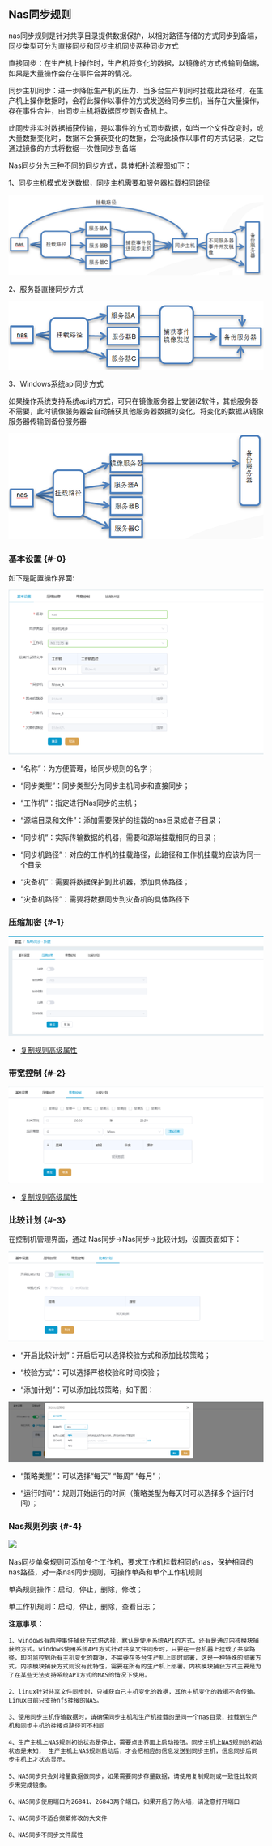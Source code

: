 ## Nas同步规则

nas同步规则是针对共享目录提供数据保护，以相对路径存储的方式同步到备端，同步类型可分为直接同步和同步主机同步两种同步方式

直接同步：在生产机上操作时，生产机将变化的数据，以镜像的方式传输到备端，如果是大量操作会存在事件合并的情况。

同步主机同步：进一步降低生产机的压力、当多台生产机同时挂载此路径时，在生产机上操作数据时，会将此操作以事件的方式发送给同步主机，当存在大量操作，存在事件合并，由同步主机将数据同步到灾备机上。

此同步非实时数据捕获传输，是以事件的方式同步数据，如当一个文件改变时，或大量数据变化时，数据不会捕获变化的数据，会将此操作以事件的方式记录，之后通过镜像的方式将数据一次性同步到备端

Nas同步分为三种不同的同步方式，具体拓扑流程图如下：

1、同步主机模式发送数据，同步主机需要和服务器挂载相同路径

![img](/assets/v6.2.20180717001.png)

2、服务器直接同步方式

![img](/assets/v6.2.20180717002.png)

3、Windows系统api同步方式

如果操作系统支持系统api的方式，可只在镜像服务器上安装i2软件，其他服务器不需要，此时镜像服务器会自动捕获其他服务器数据的变化，将变化的数据从镜像服务器传输到备份服务器

![img](/assets/v6.2.20180717003.png)

### 基本设置 {#-0}

如下是配置操作界面:

![img](/assets/v7.0.20181009001.png)

* “名称”：为方便管理，给同步规则的名字；

* “同步类型”：同步类型分为同步主机同步和直接同步；

* “工作机”：指定进行Nas同步的主机；

* “源端目录和文件”：添加需要保护的挂载的nas目录或者子目录；

* “同步机”：实际传输数据的机器，需要和源端挂载相同的目录；

* “同步机路径”：对应的工作机的挂载路径，此路径和工作机挂载的应该为同一个目录

* “灾备机”：需要将数据保护到此机器，添加具体路径；

* “灾备机路径”：需要将数据同步到灾备机的具体路径下

### 压缩加密 {#-1}

![img](/assets/v7.0.20181009002.png)

* [复制规则高级属性](coopy_cdp/advance_settings.md)

### 带宽控制 {#-2}

![img](/assets/v7.0.20181009003.png)

* [复制规则高级属性](coopy_cdp/advance_settings.md)

### 比较计划 {#-3}

在控制机管理界面，通过 Nas同步-&gt;Nas同步-&gt;比较计划，设置页面如下：

![img](/assets/v7.0.20181009004.png)

* “开启比较计划”：开启后可以选择校验方式和添加比较策略；

* “校验方式”：可以选择严格校验和时间校验；

* “添加计划”：可以添加比较策略，如下图：

![img](/assets/v7.0.20181009005.png)

* “策略类型”：可以选择“每天” “每周” “每月”；

* “运行时间”：规则开始运行的时间（策略类型为每天时可以选择多个运行时间）；

### Nas规则列表 {#-4}

![](/assets/P`L{K9{1Y}4EUY%A1F{4JOJ.png)

Nas同步单条规则可添加多个工作机，要求工作机挂载相同的nas，保护相同的nas路径，对一条nas同步规则，可操作单条和单个工作机规则

单条规则操作：启动，停止，删除，修改；

单工作机规则：启动，停止，删除，查看日志；

**注意事项：**

```
1、windows有两种事件捕获方式供选择，默认是使用系统API的方式，还有是通过内核模块捕获的方式。windows使用系统API方式针对共享文件同步时，只要在一台机器上挂载了共享路径，即可监控到所有主机变化的数据，不需要在多台生产机上同时部署，这是一种特殊的部署方式，内核模块捕获方式则没有此特性，需要在所有的生产机上部署。内核模块捕获方式主要是为了在某些无法支持系统API方式的NAS的情况下使用。

2、linux针对共享文件同步时，只捕获自己主机变化的数据，其他主机变化的数据不会传输。Linux目前只支持nfs挂接的NAS。

3、使用同步主机传输数据时，请确保同步主机和生产机挂载的是同一个nas目录，挂载到生产机和同步主机的挂接点路径可不相同

4、生产主机上NAS规则初始状态是停止，需要点击界面上启动按钮。同步主机上NAS规则的初始状态是未知， 生产主机上NAS规则启动后，才会把相应的信息发送到同步主机，信息同步后同步主机上才状态显示。

5、NAS同步只会对增量数据做同步，如果需要同步存量数据，请使用复制规则或一致性比较同步来完成镜像。

6、NAS同步使用端口为26841、26843两个端口，如果开启了防火墙，请注意打开端口

7、NAS同步不适合频繁修改的大文件

8、NAS同步不同步文件属性
```



